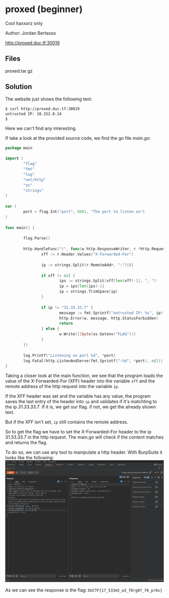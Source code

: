 # proxed (beginner)
Cool haxxorz only

Author: Jordan Bertasso

http://proxed.duc.tf:30019

## Files
proxed.tar.gz

## Solution
The website just shows the following text:
```
$ curl http://proxed.duc.tf:30019
untrusted IP: 10.152.0.14
$
```
Here we can't find any interesting.

If take a look at the provided source code, we find the go file _main.go_:
```go
package main

import (
        "flag"
        "fmt"
        "log"
        "net/http"
        "os"
        "strings"
)

var (
        port = flag.Int("port", 8081, "The port to listen on")
)

func main() {

        flag.Parse()

        http.HandleFunc("/", func(w http.ResponseWriter, r *http.Request) {
                xff := r.Header.Values("X-Forwarded-For")

                ip := strings.Split(r.RemoteAddr, ":")[0]

                if xff != nil {
                        ips := strings.Split(xff[len(xff)-1], ", ")
                        ip = ips[len(ips)-1]
                        ip = strings.TrimSpace(ip)
                }

                if ip != "31.33.33.7" {
                        message := fmt.Sprintf("untrusted IP: %s", ip)
                        http.Error(w, message, http.StatusForbidden)
                        return
                } else {
                        w.Write([]byte(os.Getenv("FLAG")))
                }
        })

        log.Printf("Listening on port %d", *port)
        log.Fatal(http.ListenAndServe(fmt.Sprintf(":%d", *port), nil))
}
```

Taking a closer look at the main function, we see that the program loads the value of the X-Forwarded-For (XFF) header into the variable `xff` and the remote address of the http request into the variable `ip`.

If the XFF header was set and the variable has any value, the program saves the last entry of the header into `ip` and validates if it's matchting to the ip _31.33.33.7_. If it is, we get our flag. if not, we get the already shown text.

But if the XFF isn't set, `ip` still contains the remote address.

So to get the flag we have to set the X-Forwarded-For header to the ip 31.33.33.7 in the http request. The main.go will check if the content matches and returns the flag.

To do so, we can use any tool to manipulate a http header. With BurpSuite it looks like the following:
![XFF](images/proxed.png)

As we can see the response is the flag: `DUCTF{17_533m5_w3_f0rg07_70_pr0x}`

